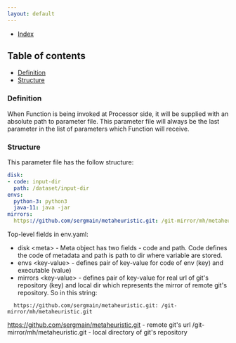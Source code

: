 ```yaml
---
layout: default
---
```


- [Index](/index)

## Table of contents

- [Definition](#definition)
- [Structure](#structure)


### Definition

When Function is being invoked at Processor side, it will be supplied with an absolute path to parameter file. 
This parameter file will always be the last parameter in the list of parameters which Function will receive.

### Structure

This parameter file has the follow structure:   

```yaml
disk:
- code: input-dir
  path: /dataset/input-dir
envs:
  python-3: python3
  java-11: java -jar
mirrors:
  https://github.com/sergmain/metaheuristic.git: /git-mirror/mh/metaheuristic.git
```

Top-level fields in env.yaml:   
- disk \<meta\> - Meta object has two fields - code and path. Code defines the code of metadata 
    and path is path to dir where variable are stored.    
- envs \<key-value\> - defines pair of key-value for code of env (key) and executable (value)
- mirrors \<key-value\> - defines pair of key-value for real url of git's repository (key) and 
    local dir which represents the mirror of remote git's repository. So in this string:   
```text
  https://github.com/sergmain/metaheuristic.git: /git-mirror/mh/metaheuristic.git
```
https://github.com/sergmain/metaheuristic.git - remote git's url
/git-mirror/mh/metaheuristic.git - local directory of git's repository
    
      
 